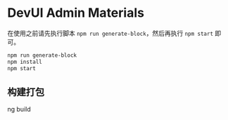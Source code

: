 # DevUI Admin Materials

在使用之前请先执行脚本 `npm run generate-block`，然后再执行 `npm start` 即可。


```bash
npm run generate-block
npm install
npm start
```


## 构建打包

ng build

